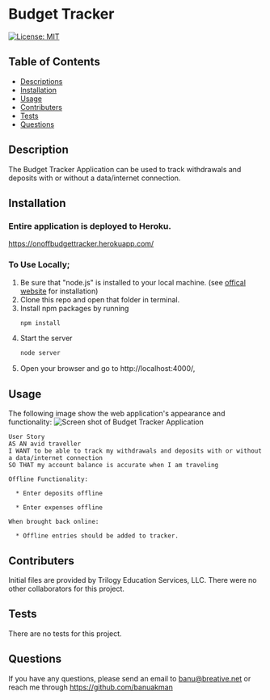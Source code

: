 # Budget Tracker

[![License: MIT](https://img.shields.io/badge/License-MIT-yellow.svg)](https://opensource.org/licenses/MIT)

## Table of Contents

- [Descriptions](#Description)
- [Installation](#Installation)
- [Usage](#Usage)
- [Contributers](#Contributers)
- [Tests](#Tests)
- [Questions](#Questions)

## Description

The Budget Tracker Application can be used to track withdrawals and deposits with or without a data/internet connection.

## Installation

### Entire application is deployed to Heroku.

https://onoffbudgettracker.herokuapp.com/

### To Use Locally;

1. Be sure that "node.js" is installed to your local machine. (see <a href="https://nodejs.org/en/download/" rel="nofollow">offical website</a> for installation)
2. Clone this repo and open that folder in terminal.
3. Install npm packages by running
   ```bash
   npm install
   ```
4. Start the server
   ```bash
   node server
   ```
5. Open your browser and go to http://localhost:4000/,

## Usage

The following image show the web application's appearance and functionality:
![Screen shot of Budget Tracker Application](./public/assets/ScreenShot_BudgetTracker.gif)

```
User Story
AS AN avid traveller
I WANT to be able to track my withdrawals and deposits with or without a data/internet connection
SO THAT my account balance is accurate when I am traveling

Offline Functionality:

  * Enter deposits offline

  * Enter expenses offline

When brought back online:

  * Offline entries should be added to tracker.
```

## Contributers

Initial files are provided by Trilogy Education Services, LLC. There were no other collaborators for this project.

## Tests

There are no tests for this project.

## Questions

If you have any questions, please send an email to banu@breative.net or reach me through https://github.com/banuakman
